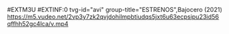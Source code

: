 #EXTM3U
#EXTINF:0 tvg-id="avi" group-title="ESTRENOS",Bajocero (2021)
https://m5.vudeo.net/2vp3y7zk2qvjdohilmpbtiudqs5jxt6u63ecpsipu23id56qffhh52gc4lca/v.mp4
